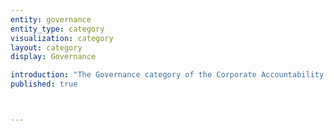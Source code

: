 ```yaml
---
entity: governance
entity_type: category
visualization: category
layout: category
display: Governance

introduction: "The Governance category of the Corporate Accountability Index contains six indicators measuring whether and how companies demonstrate that they have governance processes in place to ensure that they respects the human rights to freedom of expression and privacy. Both rights are part of the <a href=\"http://www.un.org/en/universal-declaration-human-rights\" target=\"_blank\">Universal Declaration of Human Rights</a> and are enshrined in the <a href=\"http://www.ohchr.org/en/professionalinterest/pages/ccpr.aspx\" target=\"_blank\">International Covenant on Civil and Political Rights</a>. They apply online as well as offline. In order for a company to perform well in this section, the company’s disclosure should at least follow, and ideally surpass, the <a href=\"http://www.ohchr.org/Documents/Publications/GuidingPrinciplesBusinessHR_EN.pdf\" target=\"_blank\">UN Guiding Principles on Business and Human Rights</a> and other industry-specific human rights standards focused on freedom of expression and privacy such as the <a href=\"https://globalnetworkinitiative.org/principles/index.php\" target=\"_blank\">Global Network Initiative Principles.</a>"
published: true



---
```

